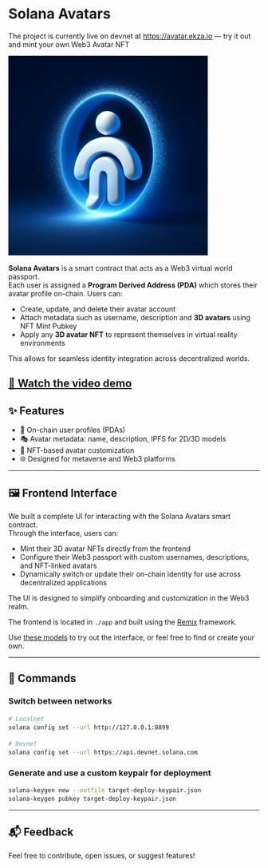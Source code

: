 # Solana Avatars
The project is currently live on devnet at https://avatar.ekza.io — try it out and mint your own Web3 Avatar NFT

<img src="logo.jpg" alt="ekza" width="400"/> 


**Solana Avatars** is a smart contract that acts as a Web3 virtual world passport.  
Each user is assigned a **Program Derived Address (PDA)** which stores their avatar profile on-chain. Users can:

- Create, update, and delete their avatar account
- Attach metadata such as username, description and **3D avatars** using NFT Mint Pubkey
- Apply any **3D avatar NFT** to represent themselves in virtual reality environments

This allows for seamless identity integration across decentralized worlds.

[🎥 Watch the video demo](https://youtu.be/3O4QAiWlvlY)
---

## ✨ Features

- 🔐 On-chain user profiles (PDAs)
- 🎭 Avatar metadata: name, description, IPFS for 2D/3D models
- 🧬 NFT-based avatar customization
- 🌐 Designed for metaverse and Web3 platforms

---

## 🖼 Frontend Interface

We built a complete UI for interacting with the Solana Avatars smart contract.  
Through the interface, users can:

- Mint their 3D avatar NFTs directly from the frontend
- Configure their Web3 passport with custom usernames, descriptions, and NFT-linked avatars
- Dynamically switch or update their on-chain identity for use across decentralized applications

The UI is designed to simplify onboarding and customization in the Web3 realm.

The frontend is located in `./app` and built using the [Remix](https://remix.run/) framework.

Use [these models](https://drive.google.com/drive/u/1/folders/11oQ8pwVMV9inSVV9cGceI8xTusDxhPC3) to try out the interface, or feel free to find or create your own.

---

## 🔧 Commands

### Switch between networks

```sh
# Localnet
solana config set --url http://127.0.0.1:8899

# Devnet
solana config set --url https://api.devnet.solana.com
```

### Generate and use a custom keypair for deployment

```sh
solana-keygen new --outfile target-deploy-keypair.json
solana-keygen pubkey target-deploy-keypair.json
```

---

## 📬 Feedback

Feel free to contribute, open issues, or suggest features!
